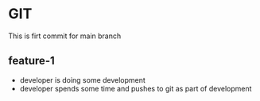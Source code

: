 # GIT
This is firt commit for main branch

## feature-1
* developer is doing some development
* developer spends some time and pushes to git as part of development
